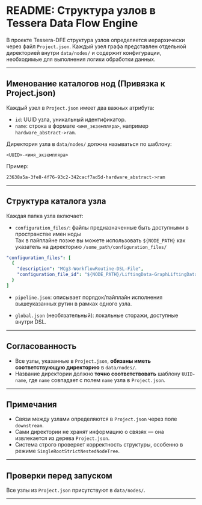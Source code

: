 # README: Структура узлов в Tessera Data Flow Engine

В проекте Tessera-DFE структура узлов определяется иерархически через файл `Project.json`. Каждый узел графа представлен отдельной директорией внутри `data/nodes/` и содержит конфигурации, необходимые для выполнения логики обработки данных.

---

## Именование каталогов нод (Привязка к Project.json)

Каждый узел в `Project.json` имеет два важных атрибута:

- `id`: UUID узла, уникальный идентификатор.
- `name`: строка в формате `<имя_экземпляра>`, например `hardware_abstract->ram`.

Директория узла в `data/nodes/` должна называться по шаблону:

```
<UUID>-<имя_экземпляра>
```

Пример:
```
23638a5a-3fe8-4f76-93c2-342cacf7ad5d-hardware_abstract->ram
```

---

## Структура каталога узла

Каждая папка узла включает:

- `configuration_files/`: файлы предназначенные быть доступными в пространстве имен ноды  
  Так в пайплайне позже вы можете использовать `${NODE_PATH}` как указатель на директорию `/some_path/configuration_files/`

```yaml
"configuration_files": [
  {
    "description": "MCg3-WorkflowRoutine-DSL-File",
    "configuration_file_id": "${NODE_PATH}/LiftingData-GraphLiftingDataWorkflowRoutine.mcg3dsl"
  }
]
```

- `pipeline.json`: описывает порядок/пайплайн исполнения вышеуказанных рутин в рамках одного узла.

- `global.json` (необязательный): локальные сторажи, доступные внутри DSL.

---

## Согласованность

- Все узлы, указанные в `Project.json`, **обязаны иметь соответствующую директорию** в `data/nodes/`.
- Название директории должно **точно соответствовать** шаблону `UUID-name`, где `name` совпадает с полем `name` узла в `Project.json`.

---

## Примечания

- Связи между узлами определяются в `Project.json` через поле `downstream`.
- Сами директории не хранят информацию о связях — она извлекается из дерева `Project.json`.
- Система строго проверяет корректность структуры, особенно в режиме `SingleRootStrictNestedNodeTree`.

---

## Проверки перед запуском

Все узлы из `Project.json` присутствуют в `data/nodes/`.

---